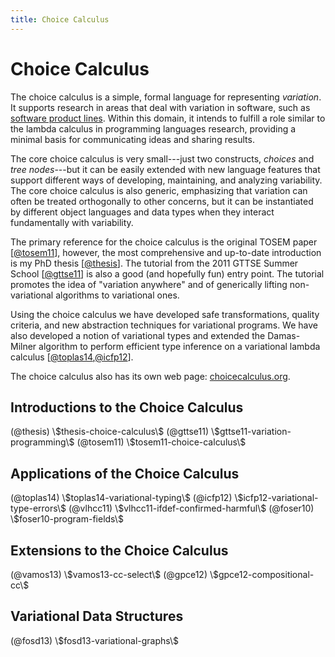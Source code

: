 ```yaml
---
title: Choice Calculus
---
```


# Choice Calculus

The choice calculus is a simple, formal language for representing *variation*.
It supports research in areas that deal with variation in software, such as
[software product lines](http://en.wikipedia.org/wiki/Software_product_lines).
Within this domain, it intends to fulfill a role similar to the lambda calculus
in programming languages research, providing a minimal basis for communicating
ideas and sharing results.

The core choice calculus is very small---just two constructs, *choices* and
*tree nodes*---but it can be easily extended with new language features that
support different ways of developing, maintaining, and analyzing variability.
The core choice calculus is also generic, emphasizing that variation can
often be treated orthogonally to other concerns, but it can be instantiated
by different object languages and data types when they interact fundamentally
with variability.

The primary reference for the choice calculus is the original TOSEM paper
[[@tosem11](#tosem11-choice-calculus)], however, the most comprehensive and
up-to-date introduction is my PhD thesis [[@thesis](#thesis-choice-calculus)].
The tutorial from the 2011 GTTSE Summer School
[[@gttse11](#gttse11-variation-programming)] is also a good (and hopefully fun)
entry point. The tutorial promotes the idea of "variation anywhere" and of
generically lifting non-variational algorithms to variational ones.

Using the choice calculus we have developed safe transformations, quality
criteria, and new abstraction techniques for variational programs. We have also
developed a notion of variational types and extended the Damas-Milner algorithm
to perform efficient type inference on a variational lambda calculus
[[@toplas14](#toplas14-variational-typing),[@icfp12](#icfp12-variational-type-errors)].

The choice calculus also has its own web page:
[choicecalculus.org](http://choicecalculus.org).


## Introductions to the Choice Calculus

<div class="ref-list">
(@thesis) \$thesis-choice-calculus\$
(@gttse11) \$gttse11-variation-programming\$
(@tosem11) \$tosem11-choice-calculus\$

</div>


## Applications of the Choice Calculus

<div class="ref-list resume">
(@toplas14) \$toplas14-variational-typing\$
(@icfp12) \$icfp12-variational-type-errors\$
(@vlhcc11) \$vlhcc11-ifdef-confirmed-harmful\$
(@foser10) \$foser10-program-fields\$

</div>


## Extensions to the Choice Calculus

<div class="ref-list resume">
(@vamos13) \$vamos13-cc-select\$
(@gpce12) \$gpce12-compositional-cc\$

</div>


## Variational Data Structures

<div class="ref-list resume">
(@fosd13) \$fosd13-variational-graphs\$

</div>
